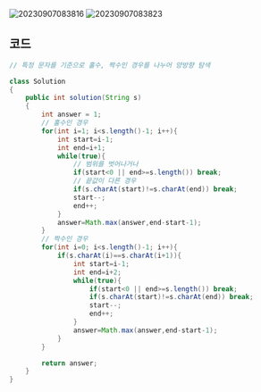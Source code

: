 ![20230907083816](https://github.com/Morning-Algorithm-Study-2023/Algorithm/assets/121210456/a5797bad-6190-4a69-b450-b220c34e9b0e)
![20230907083823](https://github.com/Morning-Algorithm-Study-2023/Algorithm/assets/121210456/4691ed38-797c-4a04-bfab-0e426695eafc)

## 코드
```java
// 특정 문자를 기준으로 홀수, 짝수인 경우를 나누어 양방향 탐색

class Solution
{
    public int solution(String s)
    {
        int answer = 1;
        // 홀수인 경우
        for(int i=1; i<s.length()-1; i++){
            int start=i-1;
            int end=i+1;
            while(true){
                // 범위를 벗어나거나
                if(start<0 || end>=s.length()) break;
                // 끝값이 다른 경우
                if(s.charAt(start)!=s.charAt(end)) break;
                start--;
                end++;
            }
            answer=Math.max(answer,end-start-1);
        }
        // 짝수인 경우
        for(int i=0; i<s.length()-1; i++){
            if(s.charAt(i)==s.charAt(i+1)){
                int start=i-1;
                int end=i+2;
                while(true){
                    if(start<0 || end>=s.length()) break;
                    if(s.charAt(start)!=s.charAt(end)) break;
                    start--;
                    end++;
                }
                answer=Math.max(answer,end-start-1);
            }
        }

        return answer;
    }
}
```
